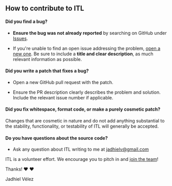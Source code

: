 ## How to contribute to ITL

#### **Did you find a bug?**

* **Ensure the bug was not already reported** by searching on GitHub under [Issues](https://github.com/Jadhielv/ITL/issues).

* If you're unable to find an open issue addressing the problem, [open a new one](https://github.com/Jadhielv/ITL/issues/new/choose). Be sure to include a **title and clear description**, as much relevant information as possible.

#### **Did you write a patch that fixes a bug?**

* Open a new GitHub pull request with the patch.

* Ensure the PR description clearly describes the problem and solution. Include the relevant issue number if applicable.

#### **Did you fix whitespace, format code, or make a purely cosmetic patch?**

Changes that are cosmetic in nature and do not add anything substantial to the stability, functionality, or testability of ITL will generally be accepted.

#### **Do you have questions about the source code?**

* Ask any question about ITL writing to me at jadhielv@gmail.com

ITL is a volunteer effort. We encourage you to pitch in and [join the team](https://github.com/Jadhielv/ITL/graphs/contributors)!

Thanks! :heart: :heart:

Jadhiel Vélez
